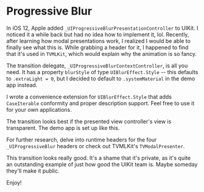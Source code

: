 #  Progressive Blur

In iOS 12, Apple added `_UIProgressiveBlurPresentationController` to UIKit. I noticed it a while back but had no idea how to implement it, lol. Recently, after learning how modal presentations work, I realized I would be able to finally see what this is. While grabbing a header for it, I happened to find that it's used in `TVMLKit`, which would explain why the animation is so fancy.

The transition delegate, `_UIProgressiveBlurContextController`, is all you need. It has a property `blurStyle` of type `UIBlurEffect.Style` -- this defaults to `.extraLight = 0`, but I decided to default to `.systemMaterial` in the demo app instead.

I wrote a convenience extension for `UIBlurEffect.Style` that adds `CaseIterable` conformity and proper description support. Feel free to use it for your own applications.

The transition looks best if the presented view controller's view is transparent. The demo app is set up like this.

For further research, delve into runtime headers for the four `_UIProgressiveBlur` headers or check out TVMLKit's `TVModalPresenter`.

This transition looks really good. It's a shame that it's private, as it's quite an outstanding example of just how good the UIKit team is. Maybe someday they'll make it public.

Enjoy!
